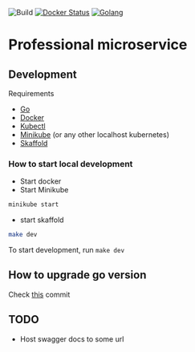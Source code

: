 ![Build](https://img.shields.io/github/actions/workflow/status/hulkdx/findprofessional-backend-pro/push.yml?branch=main)
[![Docker Status](https://badgen.net/docker/size/hulkdx/ff-pro/v1/amd64?icon=docker&label=docker&url)](https://hub.docker.com/repository/docker/hulkdx/ff-pro)
[![Golang](https://img.shields.io/badge/golang-1.23.0-blue.svg?logo=go)](https://go.dev/)

# Professional microservice

## Development
Requirements
- [Go](https://go.dev)
- [Docker](https://docs.docker.com/get-docker/)
- [Kubectl](https://kubernetes.io/docs/tasks/tools/)
- [Minikube](https://minikube.sigs.k8s.io/docs/start/) (or any other localhost kubernetes)
- [Skaffold](https://skaffold.dev/docs/install/)

### How to start local development
- Start docker
- Start Minikube
```sh
minikube start
```
- start skaffold
```sh
make dev
```

To start development, run `make dev`

## How to upgrade go version
Check [this](https://github.com/hulkdx/findprofessional-backend-pro/commit/af66c3d722d3553ff01137072d7c5077471415a7) commit

## TODO
- Host swagger docs to some url
